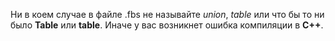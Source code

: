 Ни в коем случае в файле .fbs не называйте *union*, *table* или что бы то ни было **Table** или **table**. Иначе у вас возникнет ошибка компиляции в **C++**.